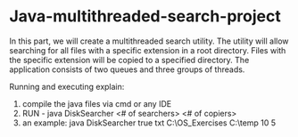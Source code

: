 # Java-multithreaded-search-project
In this part, we will create a multithreaded search utility.
The utility will allow searching for all files with a specific extension in a root directory.
Files with the specific extension will be copied to a specified directory.
The application consists of two queues and three groups of threads.

Running and executing explain:
1. compile the java files via cmd or any IDE
2. RUN - java DiskSearcher <boolean of milestoneQueueFlag> <file-extension> <root directory> <destination directory> <# of searchers> <# of copiers>
3. an example: java DiskSearcher true txt C:\OS_Exercises C:\temp 10 5
